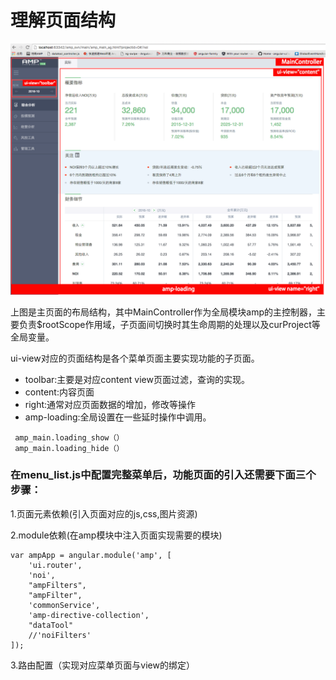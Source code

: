 # 理解页面结构

![](/assets/amp_page_layout.png)

上图是主页面的布局结构，其中MainController作为全局模块amp的主控制器，主要负责$rootScope作用域，子页面间切换时其生命周期的处理以及curProject等全局变量。

ui-view对应的页面结构是各个菜单页面主要实现功能的子页面。

* toolbar:主要是对应content view页面过滤，查询的实现。
* content:内容页面
* right:通常对应页面数据的增加，修改等操作
* amp-loading:全局设置在一些延时操作中调用。

```
 amp_main.loading_show（）
 amp_main.loading_hide（）
```

### 在menu\_list.js中配置完整菜单后，功能页面的引入还需要下面三个步骤：

1.页面元素依赖\(引入页面对应的js,css,图片资源\)

2.module依赖\(在amp模块中注入页面实现需要的模块\)

```
var ampApp = angular.module('amp', [
    'ui.router',
    'noi',
    "ampFilters",
    "ampFilter",
    'commonService',
    'amp-directive-collection',
    "dataTool"
    //'noiFilters'
]);
```

3.路由配置（实现对应菜单页面与view的绑定）

